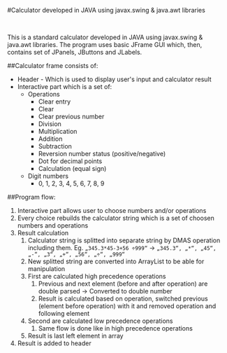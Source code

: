 #Calculator developed in JAVA using javax.swing & java.awt libraries

<br/>

This is a standard calculator developed in JAVA using javax.swing & java.awt libraries. The program uses basic JFrame GUI which, then, contains set of JPanels, JButtons and JLabels. 

##Calculator frame consists of: <br/>
-  Header - Which is used to display user's input and calculator result <br/>
-  Interactive part which is a set of: <br/>
    -  Operations
        -  Clear entry
        -  Clear
        -  Clear previous number
        -  Division
        -  Multiplication
        -  Addition
        -  Subtraction
        -  Reversion number status (positive/negative)
        -  Dot for decimal points
        -  Calculation (equal sign)
    -  Digit numbers
        -  0, 1, 2, 3, 4, 5, 6, 7, 8, 9

##Program flow:
1. Interactive part allows user to choose numbers and/or operations
2. Every choice rebuilds the calculator string which is a set of choosen numbers and operations
3. Result calculation <br/>
    1. Calculator string is splitted into separate string by DMAS operation including them. Eg. `„345.3*45-3+56 ÷999“`  -> `„345.3“, „*“, „45“, „-“, „3“, „+“, „56“, „÷“, „999“` <br/>
    2. New splitted string are converted into ArrayList to be able for manipulation <br/>
    3. First are calculated high precedence operations <br/>
         1. Previous and next element (before and after operation) are double parsed -> Converted to double number
         2. Result is calculated based on operation, switched previous (element before operation) with it and removed operation and following element
    4. Second are calculated low precedence operations
        1. Same flow is done like in high precedence operations
    5. Result is last left element in array
4. Result is added to header 
